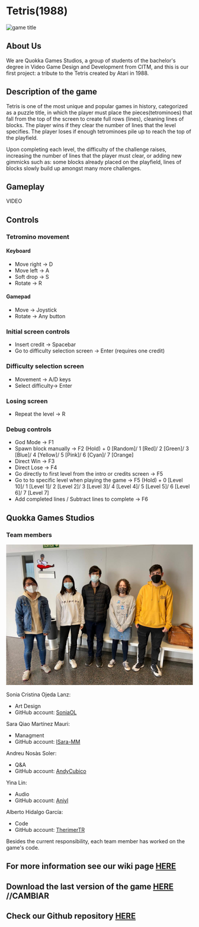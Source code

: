 # Tetris(1988)

![game title](https://i0.wp.com/reliveandplay.com/wp-content/uploads/tetris-arcade-portada.jpg?fit=1167%2C723)

## About Us

We are Quokka Games Studios, a group of students of the bachelor's degree in Video Game Design and Development from CITM, and this is our first project: a tribute to the Tetris created by Atari in 1988.

## Description of the game

Tetris is one of the most unique and popular games in history, categorized as a puzzle title, in which the player must place the pieces(tetrominoes) that fall from the top of the screen to create full rows (lines), cleaning lines of blocks. The player wins if they clear the number of lines that the level specifies. The player loses if enough tetrominoes pile up to reach the top of the playfield.

Upon completing each level, the difficulty of the challenge raises, increasing the number of lines that the player must clear, or adding new gimmicks such as: some blocks already placed on the playfield, lines of blocks slowly build up amongst many more challenges.


## Gameplay

VIDEO


## Controls

### Tetromino movement

#### Keyboard
* Move right -> D
* Move left -> A
* Soft drop -> S
* Rotate -> R

#### Gamepad
* Move -> Joystick
* Rotate -> Any button 
### Initial screen controls

* Insert credit -> Spacebar 
* Go to difficulty selection screen -> Enter (requires one credit)

### Difficulty selection screen
* Movement -> A/D keys
* Select difficulty-> Enter

### Losing screen
* Repeat the level -> R


### Debug controls
* God Mode -> F1
* Spawn block manually -> F2 (Hold) + 0 [Random]/ 1 [Red]/ 2 [Green]/ 3 [Blue]/ 4 [Yellow]/ 5 [Pink]/ 6 [Cyan]/ 7 [Orange] 
* Direct Win -> F3
* Direct Lose -> F4
* Go directly to first level from the intro or credits screen -> F5
* Go to to specific level when playing the game -> F5 (Hold) + 0 [Level 10]/ 1 [Level 1]/ 2 [Level 2]/ 3 [Level 3]/ 4 [Level 4]/ 5 [Level 5]/ 6 [Level 6]/ 7 [Level 7] 
* Add completed lines / Subtract lines to complete -> F6



## Quokka Games Studios

### Team members

![Group photo](https://github.com/lSara-MM/project1-tetris/blob/main/SS/group%20photo.png?raw=true)

Sonia Cristina Ojeda Lanz:
* Art Design
* GitHub account: [SoniaOL](https://github.com/SoniaOL)

Sara Qiao Martínez Mauri: 
* Managment
* GitHub account: [lSara-MM](https://github.com/lSara-MM)

Andreu Nosàs Soler:
* Q&A
* GitHub account: [AndyCubico](https://github.com/AndyCubico)

Yina Lin:
* Audio
* GitHub account: [Aniyl](https://github.com/Aniyl)

Alberto Hidalgo García:
* Code
* GitHub account: [TherimerTR](https://github.com/TheimerTR)


 Besides the current responsibility, each team member has worked on the game's code.



## For more information see our wiki page [HERE](https://github.com/lSara-MM/project1-tetris/wiki)

## Download the last version of the game [HERE](https://github.com/lSara-MM/project1-tetris/releases/tag/v0.5) //CAMBIAR

## Check our Github repository [HERE](https://github.com/lSara-MM/project1-tetris)

